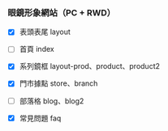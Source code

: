### 眼鏡形象網站（PC + RWD）

- [x] 表頭表尾 layout
- [ ] 首頁 index
- [x] 系列鏡框 layout-prod、product、product2
- [x] 門市據點 store、branch
- [ ] 部落格 blog、blog2
- [x] 常見問題 faq


